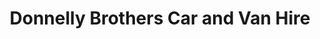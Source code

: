 ---
title: "Donnelly Brothers Car and Van Hire"
address: "101 Irvinestown Road, Enniskillen, Co. Fermanagh, BT74 6DN"
tel: "+44 (0)28 6632 2974"
county: "Fermanagh"
category: "Car Hire"
type: "Content"
lat: "54.346771240234375"
lng: "-7.645120143890381"
---